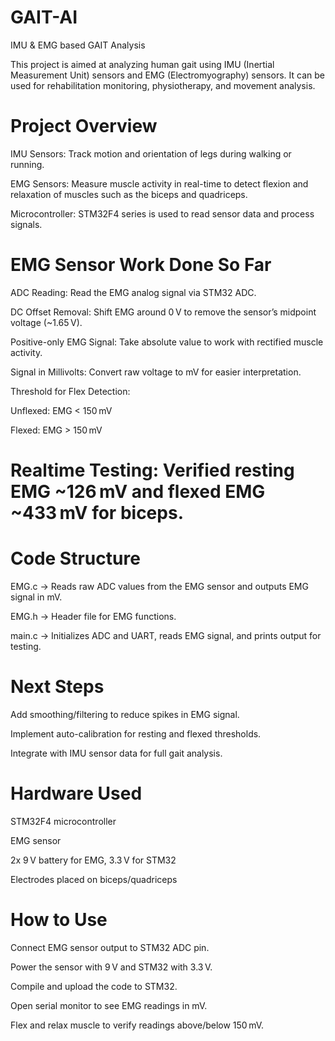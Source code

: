 # GAIT-AI

IMU & EMG based GAIT Analysis

This project is aimed at analyzing human gait using IMU (Inertial Measurement Unit) sensors and EMG (Electromyography) sensors. It can be used for rehabilitation monitoring, physiotherapy, and movement analysis.

# Project Overview

IMU Sensors: Track motion and orientation of legs during walking or running.

EMG Sensors: Measure muscle activity in real-time to detect flexion and relaxation of muscles such as the biceps and quadriceps.

Microcontroller: STM32F4 series is used to read sensor data and process signals.

# EMG Sensor Work Done So Far

ADC Reading: Read the EMG analog signal via STM32 ADC.

DC Offset Removal: Shift EMG around 0 V to remove the sensor’s midpoint voltage (~1.65 V).

Positive-only EMG Signal: Take absolute value to work with rectified muscle activity.

Signal in Millivolts: Convert raw voltage to mV for easier interpretation.

Threshold for Flex Detection:

Unflexed: EMG < 150 mV

Flexed: EMG > 150 mV

# Realtime Testing: Verified resting EMG ~126 mV and flexed EMG ~433 mV for biceps.

# Code Structure

EMG.c → Reads raw ADC values from the EMG sensor and outputs EMG signal in mV.

EMG.h → Header file for EMG functions.

main.c → Initializes ADC and UART, reads EMG signal, and prints output for testing.

# Next Steps

Add smoothing/filtering to reduce spikes in EMG signal.

Implement auto-calibration for resting and flexed thresholds.

Integrate with IMU sensor data for full gait analysis.


# Hardware Used

STM32F4 microcontroller

EMG sensor

2x 9 V battery for EMG, 3.3 V for STM32

Electrodes placed on biceps/quadriceps

# How to Use

Connect EMG sensor output to STM32 ADC pin.

Power the sensor with 9 V and STM32 with 3.3 V.

Compile and upload the code to STM32.

Open serial monitor to see EMG readings in mV.

Flex and relax muscle to verify readings above/below 150 mV.
